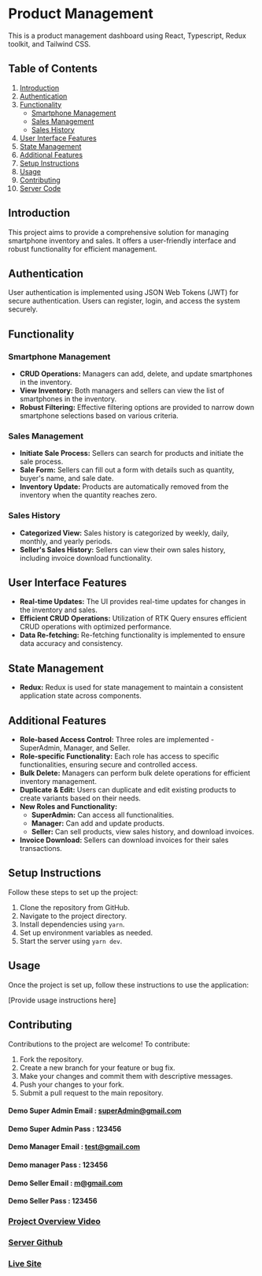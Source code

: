 # Product Management

This is a product management dashboard using React, Typescript, Redux toolkit, and Tailwind CSS.

## Table of Contents

1. [Introduction](#introduction)
2. [Authentication](#authentication)
3. [Functionality](#functionality)
   - [Smartphone Management](#smartphone-management)
   - [Sales Management](#sales-management)
   - [Sales History](#sales-history)
4. [User Interface Features](#user-interface-features)
5. [State Management](#state-management)
6. [Additional Features](#additional-features)
7. [Setup Instructions](#setup-instructions)
8. [Usage](#usage)
9. [Contributing](#contributing)
10. [Server Code](#server-code)

## Introduction

This project aims to provide a comprehensive solution for managing smartphone inventory and sales. It offers a user-friendly interface and robust functionality for efficient management.

## Authentication

User authentication is implemented using JSON Web Tokens (JWT) for secure authentication. Users can register, login, and access the system securely.

## Functionality

### Smartphone Management

- **CRUD Operations:** Managers can add, delete, and update smartphones in the inventory.
- **View Inventory:** Both managers and sellers can view the list of smartphones in the inventory.
- **Robust Filtering:** Effective filtering options are provided to narrow down smartphone selections based on various criteria.

### Sales Management

- **Initiate Sale Process:** Sellers can search for products and initiate the sale process.
- **Sale Form:** Sellers can fill out a form with details such as quantity, buyer's name, and sale date.
- **Inventory Update:** Products are automatically removed from the inventory when the quantity reaches zero.

### Sales History

- **Categorized View:** Sales history is categorized by weekly, daily, monthly, and yearly periods.
- **Seller's Sales History:** Sellers can view their own sales history, including invoice download functionality.

## User Interface Features

- **Real-time Updates:** The UI provides real-time updates for changes in the inventory and sales.
- **Efficient CRUD Operations:** Utilization of RTK Query ensures efficient CRUD operations with optimized performance.
- **Data Re-fetching:** Re-fetching functionality is implemented to ensure data accuracy and consistency.

## State Management

- **Redux:** Redux is used for state management to maintain a consistent application state across components.

## Additional Features

- **Role-based Access Control:** Three roles are implemented - SuperAdmin, Manager, and Seller.
- **Role-specific Functionality:** Each role has access to specific functionalities, ensuring secure and controlled access.
- **Bulk Delete:** Managers can perform bulk delete operations for efficient inventory management.
- **Duplicate & Edit:** Users can duplicate and edit existing products to create variants based on their needs.
- **New Roles and Functionality:**
  - **SuperAdmin:** Can access all functionalities.
  - **Manager:** Can add and update products.
  - **Seller:** Can sell products, view sales history, and download invoices.
- **Invoice Download:** Sellers can download invoices for their sales transactions.

## Setup Instructions

Follow these steps to set up the project:

1. Clone the repository from GitHub.
2. Navigate to the project directory.
3. Install dependencies using `yarn`.
4. Set up environment variables as needed.
5. Start the server using `yarn dev`.

## Usage

Once the project is set up, follow these instructions to use the application:

[Provide usage instructions here]

## Contributing

Contributions to the project are welcome! To contribute:

1. Fork the repository.
2. Create a new branch for your feature or bug fix.
3. Make your changes and commit them with descriptive messages.
4. Push your changes to your fork.
5. Submit a pull request to the main repository.

#### Demo Super Admin Email : superAdmin@gmail.com
#### Demo Super Admin Pass : 123456

#### Demo Manager Email : test@gmail.com
#### Demo manager Pass : 123456

#### Demo Seller Email : m@gmail.com
#### Demo Seller Pass : 123456

### [Project Overview Video](https://drive.google.com/file/d/1nUbvemq86N7Wdczt7YCQtpot0zAqv7St/view?usp=sharing)

### [Server Github](https://github.com/Porgramming-Hero-web-course/l2-b2-assignment-6-backend-Masumraihan)

### [Live Site](https://client-weld-omega.vercel.app/)
